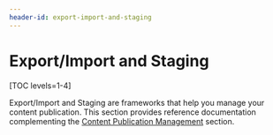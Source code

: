 ```yaml
---
header-id: export-import-and-staging
---
```


# Export/Import and Staging

[TOC levels=1-4]

Export/Import and Staging are frameworks that help you manage your content
publication. This section provides reference documentation complementing the
[Content Publication Management](/developer/frameworks/-/knowledge_base/7-2/content-publication-management)
section.
